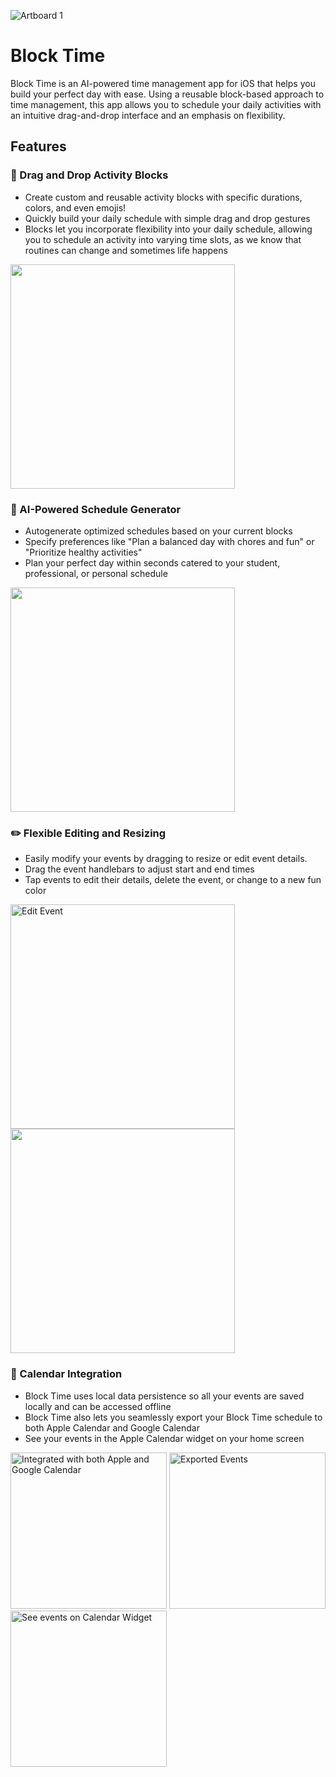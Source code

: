 ![Artboard 1](https://github.com/user-attachments/assets/5477b2dd-baeb-4512-be90-645cc131de1b)

# Block Time

Block Time is an AI-powered time management app for iOS that helps you build your perfect day with ease. Using a reusable block-based approach to time management, this app allows you to schedule your daily activities with an intuitive drag-and-drop interface and an emphasis on flexibility. 

## Features

### 🧩 Drag and Drop Activity Blocks

- Create custom and reusable activity blocks with specific durations, colors, and even emojis!
- Quickly build your daily schedule with simple drag and drop gestures
- Blocks let you incorporate flexibility into your daily schedule, allowing you to schedule an activity into varying time slots, as we know that routines can change and sometimes life happens

<img src="https://github.com/user-attachments/assets/70103312-c93f-48ee-ab72-f12a406f500e" width="359">

### 🤖 AI-Powered Schedule Generator

- Autogenerate optimized schedules based on your current blocks
- Specify preferences like "Plan a balanced day with chores and fun" or "Prioritize healthy activities"
- Plan your perfect day within seconds catered to your student, professional, or personal schedule

<img src="https://github.com/user-attachments/assets/ce990418-02f4-4341-a206-5810fffdbf45" width="359">



### ✏️ Flexible Editing and Resizing

- Easily modify your events by dragging to resize or edit event details.
- Drag the event handlebars to adjust start and end times
- Tap events to edit their details, delete the event, or change to a new fun color

<img width="359" alt="Edit Event" src="https://github.com/user-attachments/assets/42f878bd-7521-41d2-bd5b-729543b0f22a" />

<img src="https://github.com/user-attachments/assets/0a00dbf4-463a-4733-bdfa-3bbee0245b24" width="359">

### 📱 Calendar Integration
- Block Time uses local data persistence so all your events are saved locally and can be accessed offline
- Block Time also lets you seamlessly export your Block Time schedule to both Apple Calendar and Google Calendar 
- See your events in the Apple Calendar widget on your home screen

<img width="250" alt="Integrated with both Apple and Google Calendar" src="https://github.com/user-attachments/assets/ed72e32f-64e8-42be-b294-560cdf5c589c" />
<img width="250" alt="Exported Events" src="https://github.com/user-attachments/assets/5bd3602c-22b1-4559-9de2-2026aa109343" />
<img width="250" alt="See events on Calendar Widget" src="https://github.com/user-attachments/assets/262e3edb-a77d-4f56-bf82-3df522aa754e" />



